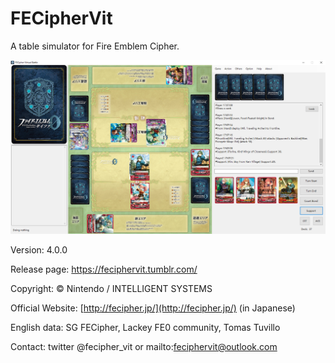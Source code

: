 # FECipherVit

A table simulator for Fire Emblem Cipher.

![](preview.png)

Version: 4.0.0

Release page: https://feciphervit.tumblr.com/

Copyright: © Nintendo / INTELLIGENT SYSTEMS

Official Website: [http://fecipher.jp/](http://fecipher.jp/) \(in Japanese\)

English data: SG FECipher, Lackey FE0 community, Tomas Tuvillo

Contact: twitter @fecipher_vit or mailto:feciphervit@outlook.com
